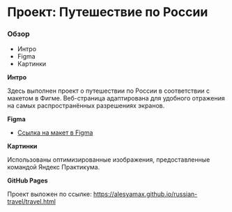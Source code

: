 # Проект: Путешествие по России

### Обзор
* Интро
* Figma
* Картинки

**Интро**

Здесь выполнен проект о путешествии по России в соответствии с макетом в Фигме.
Веб-страница адаптирована для удобного отражения на самых распространённых разрешениях экранов.

**Figma**

* [Ссылка на макет в Figma](https://www.figma.com/file/5S2WSbEFL6awjVWJ0NWL8Q/Sprint-3_-Russia-_-desktop-mobile?node-id=28503%3A0)

**Картинки**

Использованы оптимизированные изображения, предоставленные командой Яндекс Практикума.

**GitHub Pages**

Проект выложен по ссылке: https://alesyamax.github.io/russian-travel/travel.html
